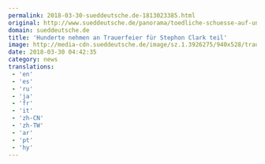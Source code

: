 ```yaml
---
permalink: 2018-03-30-sueddeutsche.de-1813023385.html
original: http://www.sueddeutsche.de/panorama/toedliche-schuesse-auf-unbewaffneten-afroamerikaner-hunderte-nehmen-an-trauerfeier-fuer-stephon-clark-teil-1.3926273
domain: sueddeutsche.de
title: 'Hunderte nehmen an Trauerfeier für Stephon Clark teil'
image: http://media-cdn.sueddeutsche.de/image/sz.1.3926275/940x528/trauerfeier-stephon-clark.jpg?v=1522381945
date: 2018-03-30 04:42:35
category: news
translations: 
 - 'en'
 - 'es'
 - 'ru'
 - 'ja'
 - 'fr'
 - 'it'
 - 'zh-CN'
 - 'zh-TW'
 - 'ar'
 - 'pt'
 - 'hy'
---
```


